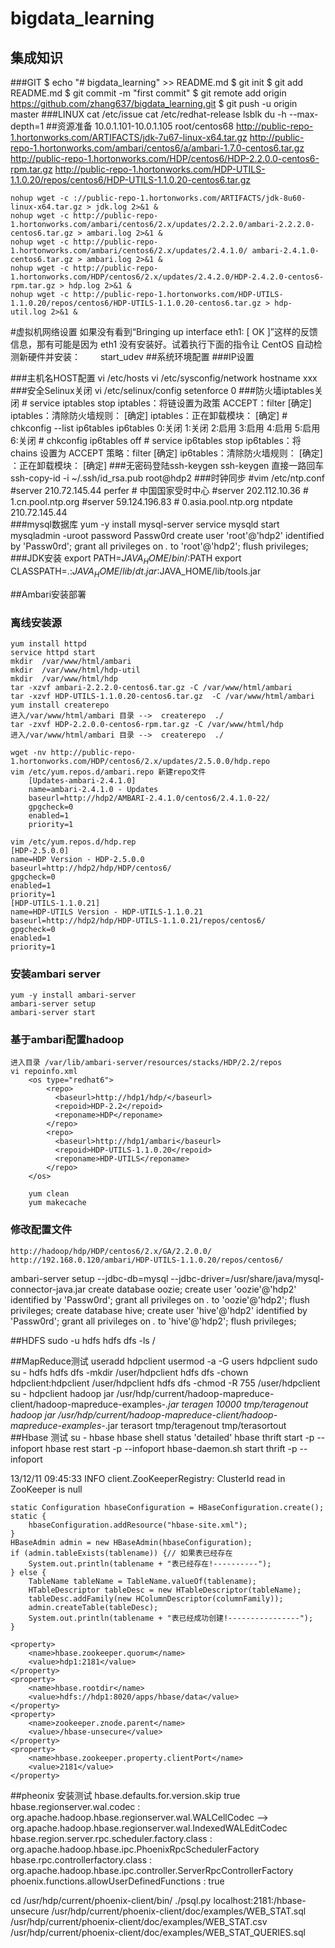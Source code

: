 # bigdata_learning
## 集成知识
###GIT
    $ echo "# bigdata_learning" >> README.md
    $ git init
    $ git add README.md
    $ git commit -m "first commit"
    $ git remote add origin https://github.com/zhang637/bigdata_learning.git
    $ git push -u origin master
###LINUX
    cat /etc/issue
    cat /etc/redhat-release
    lsblk 
    du -h --max-depth=1
##资源准备
    10.0.1.101-10.0.1.105    root/centos68
    http://public-repo-1.hortonworks.com/ARTIFACTS/jdk-7u67-linux-x64.tar.gz
    http://public-repo-1.hortonworks.com/ambari/centos6/a/ambari-1.7.0-centos6.tar.gz 
    http://public-repo-1.hortonworks.com/HDP/centos6/HDP-2.2.0.0-centos6-rpm.tar.gz 
    http://public-repo-1.hortonworks.com/HDP-UTILS-1.1.0.20/repos/centos6/HDP-UTILS-1.1.0.20-centos6.tar.gz

    nohup wget -c ://public-repo-1.hortonworks.com/ARTIFACTS/jdk-8u60-linux-x64.tar.gz > jdk.log 2>&1 & 
    nohup wget -c http://public-repo-1.hortonworks.com/ambari/centos6/2.x/updates/2.2.2.0/ambari-2.2.2.0-centos6.tar.gz > ambari.log 2>&1 &  
    nohup wget -c http://public-repo-1.hortonworks.com/ambari/centos6/2.x/updates/2.4.1.0/ ambari-2.4.1.0-centos6.tar.gz > ambari.log 2>&1 &  
    nohup wget -c http://public-repo-1.hortonworks.com/HDP/centos6/2.x/updates/2.4.2.0/HDP-2.4.2.0-centos6-rpm.tar.gz > hdp.log 2>&1 & 
    nohup wget -c http://public-repo-1.hortonworks.com/HDP-UTILS-1.1.0.20/repos/centos6/HDP-UTILS-1.1.0.20-centos6.tar.gz > hdp-util.log 2>&1 &
#虚拟机网络设置
如果没有看到“Bringing up interface eth1: [ OK ]”这样的反馈信息，那有可能是因为 eth1 没有安装好。试着执行下面的指令让 CentOS 自动检测新硬件并安装：
　　start_udev
##系统环境配置
###IP设置
    
###主机名HOST配置
    vi /etc/hosts
    vi /etc/sysconfig/network
    hostname xxx
###安全Selinux关闭
     vi /etc/selinux/config
     setenforce 0
###防火墙iptables关闭
    # service iptables stop
        iptables：将链设置为政策 ACCEPT：filter                    [确定]
        iptables：清除防火墙规则：                                 [确定]
        iptables：正在卸载模块：                                   [确定]
    # chkconfig --list ip6tables
        ip6tables      	0:关闭	1:关闭	2:启用	3:启用	4:启用	5:启用	6:关闭
    # chkconfig ip6tables off
    # service ip6tables stop
        ip6tables：将 chains 设置为 ACCEPT 策略：filter            [确定]
        ip6tables：清除防火墙规则：                                [确定]
        ：正在卸载模块：                                           [确定]
###无密码登陆ssh-keygen
    ssh-keygen  直接一路回车
    ssh-copy-id -i ~/.ssh/id_rsa.pub root@hdp2
###时钟同步
    #vim /etc/ntp.conf
    #server 210.72.145.44 perfer         # 中国国家受时中心
    #server 202.112.10.36                # 1.cn.pool.ntp.org
    #server 59.124.196.83                # 0.asia.pool.ntp.org
    ntpdate 210.72.145.44    
###mysql数据库
yum -y install mysql-server
service mysqld start
mysqladmin -uroot password Passw0rd
create user 'root'@'hdp2' identified by 'Passw0rd';
grant all privileges on *.* to 'root'@'hdp2';
flush privileges;
###JDK安装
export PATH=$JAVA_HOME/bin/:$PATH
export CLASSPATH=.:$JAVA_HOME/lib/dt.jar:$JAVA_HOME/lib/tools.jar

##Ambari安装部署
### 离线安装源
    yum install httpd
    service httpd start
    mkdir  /var/www/html/ambari
    mkdir  /var/www/html/hdp-util
    mkdir  /var/www/html/hdp
    tar -xzvf ambari-2.2.2.0-centos6.tar.gz -C /var/www/html/ambari
    tar -xzvf HDP-UTILS-1.1.0.20-centos6.tar.gz  -C /var/www/html/ambari
    yum install createrepo
    进入/var/www/html/ambari 目录 -->  createrepo  ./    
    tar -zxvf HDP-2.2.0.0-centos6-rpm.tar.gz -C /var/www/html/hdp
    进入/var/www/html/ambari 目录 -->  createrepo  ./  

    wget -nv http://public-repo-1.hortonworks.com/HDP/centos6/2.x/updates/2.5.0.0/hdp.repo  
    vim /etc/yum.repos.d/ambari.repo 新建repo文件
        [Updates-ambari-2.4.1.0]
        name=ambari-2.4.1.0 - Updates
        baseurl=http://hdp2/AMBARI-2.4.1.0/centos6/2.4.1.0-22/
        gpgcheck=0
        enabled=1
        priority=1

    vim /etc/yum.repos.d/hdp.rep
    [HDP-2.5.0.0]
    name=HDP Version - HDP-2.5.0.0
    baseurl=http://hdp2/hdp/HDP/centos6/
    gpgcheck=0
    enabled=1
    priority=1
    [HDP-UTILS-1.1.0.21]
    name=HDP-UTILS Version - HDP-UTILS-1.1.0.21
    baseurl=http://hdp2/hdp/HDP-UTILS-1.1.0.21/repos/centos6/
    gpgcheck=0
    enabled=1
    priority=1
### 安装ambari server
    yum -y install ambari-server
    ambari-server setup
    ambari-server start
### 基于ambari配置hadoop
    进入目录 /var/lib/ambari-server/resources/stacks/HDP/2.2/repos
    vi repoinfo.xml
        <os type="redhat6">
            <repo>
              <baseurl>http://hdp1/hdp/</baseurl>
              <repoid>HDP-2.2</repoid>
              <reponame>HDP</reponame>
            </repo>
            <repo>
              <baseurl>http://hdp1/ambari</baseurl>
              <repoid>HDP-UTILS-1.1.0.20</repoid>
              <reponame>HDP-UTILS</reponame>
            </repo>
        </os>

        yum clean 
        yum makecache
### 修改配置文件
    http://hadoop/hdp/HDP/centos6/2.x/GA/2.2.0.0/
    http://192.168.0.120/ambari/HDP-UTILS-1.1.0.20/repos/centos6/

ambari-server setup --jdbc-db=mysql --jdbc-driver=/usr/share/java/mysql-connector-java.jar
create database oozie;
create user 'oozie'@'hdp2' identified by 'Passw0rd';
grant all privileges on *.* to 'oozie'@'hdp2';
flush privileges;
create database hive;
create user 'hive'@'hdp2' identified by 'Passw0rd';
grant all privileges on *.* to 'hive'@'hdp2';
flush privileges;

##HDFS
sudo -u hdfs hdfs dfs -ls /

##MapReduce测试
    useradd hdpclient
    usermod -a -G users hdpclient
    sudo su - hdfs
    hdfs dfs -mkdir /user/hdpclient
    hdfs dfs -chown hdpclient:hdpclient /user/hdpclient
    hdfs dfs -chmod -R 755 /user/hdpclient
    su - hdpclient
    hadoop jar /usr/hdp/current/hadoop-mapreduce-client/hadoop-mapreduce-examples-*.jar teragen 10000 tmp/teragenout
    hadoop jar /usr/hdp/current/hadoop-mapreduce-client/hadoop-mapreduce-examples-*.jar terasort tmp/teragenout tmp/terasortout
##Hbase 测试
su - hbase
hbase shell
status 'detailed'
hbase thrift start -p <port> --infoport <infoport>
hbase rest start -p <port> --infoport <infoport>
hbase-daemon.sh start thrift -p <port> --infoport <infoport>

13/12/11 09:45:33 INFO client.ZooKeeperRegistry: ClusterId read in ZooKeeper is null

    static Configuration hbaseConfiguration = HBaseConfiguration.create();
    static {
        hbaseConfiguration.addResource("hbase-site.xml");
    }
    HBaseAdmin admin = new HBaseAdmin(hbaseConfiguration);
    if (admin.tableExists(tablename)) {// 如果表已经存在
        System.out.println(tablename + "表已经存在!----------");
    } else {
        TableName tableName = TableName.valueOf(tablename);
        HTableDescriptor tableDesc = new HTableDescriptor(tableName);
        tableDesc.addFamily(new HColumnDescriptor(columnFamily));
        admin.createTable(tableDesc);
        System.out.println(tablename + "表已经成功创建!----------------");
    }
    
    <property>
        <name>hbase.zookeeper.quorum</name>
        <value>hdp1:2181</value>
    </property>
    <property>
        <name>hbase.rootdir</name>
        <value>hdfs://hdp1:8020/apps/hbase/data</value>
    </property>
    <property>
        <name>zookeeper.znode.parent</name>
        <value>/hbase-unsecure</value>
    </property>
    <property>
        <name>hbase.zookeeper.property.clientPort</name>
        <value>2181</value>
    </property>
##pheonix 安装测试
<property>
    <name>hbase.defaults.for.version.skip</name>
    <value>true</value>
</property>
hbase.regionserver.wal.codec : org.apache.hadoop.hbase.regionserver.wal.WALCellCodec  --> org.apache.hadoop.hbase.regionserver.wal.IndexedWALEditCodec
hbase.region.server.rpc.scheduler.factory.class : org.apache.hadoop.hbase.ipc.PhoenixRpcSchedulerFactory
hbase.rpc.controllerfactory.class : org.apache.hadoop.hbase.ipc.controller.ServerRpcControllerFactory
phoenix.functions.allowUserDefinedFunctions : true

cd /usr/hdp/current/phoenix-client/bin/ 
./psql.py localhost:2181:/hbase-unsecure /usr/hdp/current/phoenix-client/doc/examples/WEB_STAT.sql /usr/hdp/current/phoenix-client/doc/examples/WEB_STAT.csv /usr/hdp/current/phoenix-client/doc/examples/WEB_STAT_QUERIES.sql

